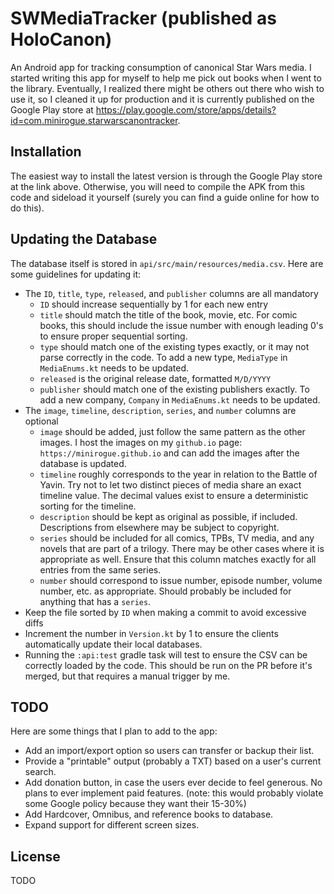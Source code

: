 # SWMediaTracker (published as HoloCanon)
An Android app for tracking consumption of canonical Star Wars media. I started writing this app for myself to help me pick out books when I went to the library. Eventually, I realized there might be others out there who wish to use it, so I cleaned it up for production and it is currently published on the Google Play store at https://play.google.com/store/apps/details?id=com.minirogue.starwarscanontracker.


## Installation
The easiest way to install the latest version is through the Google Play store at the link above. Otherwise, you will need to compile the APK from this code and sideload it yourself (surely you can find a guide online for how to do this).

## Updating the Database
The database itself is stored in `api/src/main/resources/media.csv`. Here are some guidelines for updating it:
* The `ID`, `title`, `type`, `released`, and `publisher` columns are all mandatory
  * `ID` should increase sequentially by 1 for each new entry
  * `title` should match the title of the book, movie, etc. For comic books, this should include the issue number with enough leading 0's to ensure proper sequential sorting.
  * `type` should match one of the existing types exactly, or it may not parse correctly in the code. To add a new type, `MediaType` in `MediaEnums.kt` needs to be updated. 
  * `released` is the original release date, formatted `M/D/YYYY`
  * `publisher` should match one of the existing publishers exactly. To add a new company, `Company` in `MediaEnums.kt` needs to be updated.
* The `image`, `timeline`, `description`, `series`, and `number` columns are optional
  * `image` should be added, just follow the same pattern as the other images. I host the images on my `github.io` page: `https://minirogue.github.io` and can add the images after the database is updated.
  * `timeline` roughly corresponds to the year in relation to the Battle of Yavin. Try not to let two distinct pieces of media share an exact timeline value. The decimal values exist to ensure a deterministic sorting for the timeline.
  * `description` should be kept as original as possible, if included. Descriptions from elsewhere may be subject to copyright.
  * `series` should be included for all comics, TPBs, TV media, and any novels that are part of a trilogy. There may be other cases where it is appropriate as well. Ensure that this column matches exactly for all entries from the same series.
  * `number` should correspond to issue number, episode number, volume number, etc. as appropriate. Should probably be included for anything that has a `series`.
* Keep the file sorted by `ID` when making a commit to avoid excessive diffs
* Increment the number in `Version.kt` by 1 to ensure the clients automatically update their local databases.
* Running the `:api:test` gradle task will test to ensure the CSV can be correctly loaded by the code. This should be run on the PR before it's merged, but that requires a manual trigger by me.

## TODO
Here are some things that I plan to add to the app:

* Add an import/export option so users can transfer or backup their list.
* Provide a "printable" output (probably a TXT) based on a user's current search.
* Add donation button, in case the users ever decide to feel generous. No plans to ever implement
  paid features. (note: this would probably violate some Google policy because they want their
  15-30%)
* Add Hardcover, Omnibus, and reference books to database.
* Expand support for different screen sizes.

## License
TODO